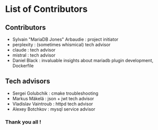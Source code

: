 # List of Contributors
## Contributors
* Sylvain "MariaDB Jones" Arbaudie : project initiator
* perplexity : (sometimes whismical) tech advisor
* claude : tech advisor
* mistral : tech advisor
* Daniel Black : invaluable insights about mariadb plugin development, Dockerfile

## Tech advisors
* Sergei Golubchik : cmake troubleshooting
* Markus Mäkelä : json + jwt tech advisor
* Vladislav Vaintroub : httpd tech advisor
* Alexey Botchkov : mysql service advisor
  
### Thank you all !

